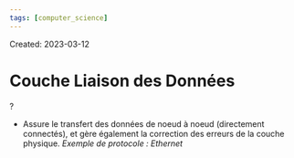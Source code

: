```yaml
---
tags: [computer_science] 
---
```

Created: 2023-03-12

# Couche Liaison des Données
?
- Assure le transfert des données de noeud à noeud (directement connectés), et gère également la correction des erreurs de la couche physique. *Exemple de protocole : Ethernet*
<!--SR:!2023-03-13,1,230-->